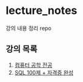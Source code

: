 # lecture_notes
강의 내용 정리 repo

## 강의 목록
1. [컴퓨터 공학 전공](https://github.com/juvelop17/lecture_notes/blob/main/notes/CS/README.md)
2. [SQL 100제 + 자격증 완성](https://github.com/juvelop17/lecture_notes/blob/main/notes/SQL/README.md)


